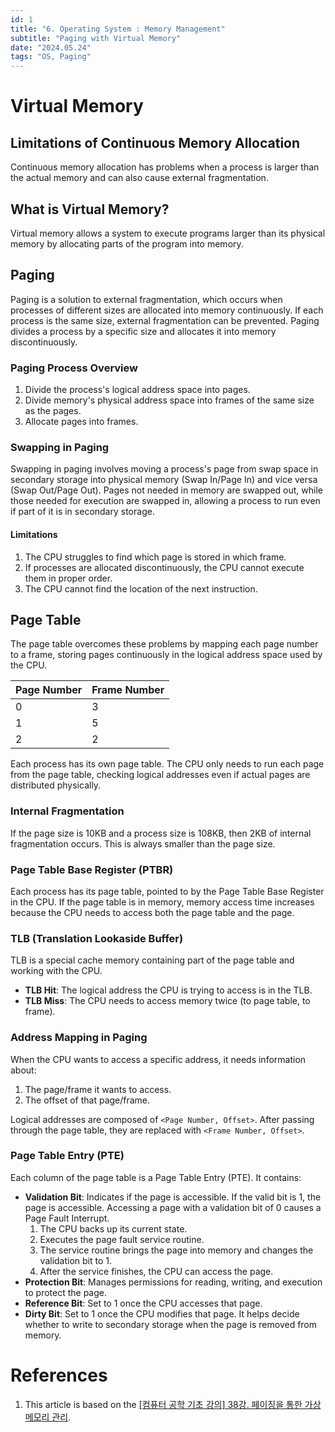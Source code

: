 ```yaml
---
id: 1
title: "6. Operating System : Memory Management"
subtitle: "Paging with Virtual Memory"
date: "2024.05.24"
tags: "OS, Paging"
---
```


# Virtual Memory

## Limitations of Continuous Memory Allocation
Continuous memory allocation has problems when a process is larger than the actual memory and can also cause external fragmentation.

## What is Virtual Memory?
Virtual memory allows a system to execute programs larger than its physical memory by allocating parts of the program into memory.

## Paging
Paging is a solution to external fragmentation, which occurs when processes of different sizes are allocated into memory continuously. If each process is the same size, external fragmentation can be prevented. Paging divides a process by a specific size and allocates it into memory discontinuously.

### Paging Process Overview
1. Divide the process's logical address space into pages.
2. Divide memory's physical address space into frames of the same size as the pages.
3. Allocate pages into frames.

### Swapping in Paging
Swapping in paging involves moving a process's page from swap space in secondary storage into physical memory (Swap In/Page In) and vice versa (Swap Out/Page Out). Pages not needed in memory are swapped out, while those needed for execution are swapped in, allowing a process to run even if part of it is in secondary storage.

#### Limitations
1. The CPU struggles to find which page is stored in which frame.
2. If processes are allocated discontinuously, the CPU cannot execute them in proper order.
3. The CPU cannot find the location of the next instruction.

## Page Table
The page table overcomes these problems by mapping each page number to a frame, storing pages continuously in the logical address space used by the CPU.

| **Page Number** | **Frame Number** |
|-----------------|------------------|
| 0               | 3                |
| 1               | 5                |
| 2               | 2                |

Each process has its own page table. The CPU only needs to run each page from the page table, checking logical addresses even if actual pages are distributed physically.

### Internal Fragmentation
If the page size is 10KB and a process size is 108KB, then 2KB of internal fragmentation occurs. This is always smaller than the page size.

### Page Table Base Register (PTBR)
Each process has its page table, pointed to by the Page Table Base Register in the CPU. If the page table is in memory, memory access time increases because the CPU needs to access both the page table and the page.

### TLB (Translation Lookaside Buffer)
TLB is a special cache memory containing part of the page table and working with the CPU.
- **TLB Hit**: The logical address the CPU is trying to access is in the TLB.
- **TLB Miss**: The CPU needs to access memory twice (to page table, to frame).

### Address Mapping in Paging
When the CPU wants to access a specific address, it needs information about:
1. The page/frame it wants to access.
2. The offset of that page/frame.

Logical addresses are composed of `<Page Number, Offset>`. After passing through the page table, they are replaced with `<Frame Number, Offset>`.

### Page Table Entry (PTE)
Each column of the page table is a Page Table Entry (PTE). It contains:
- **Validation Bit**: Indicates if the page is accessible. If the valid bit is 1, the page is accessible. Accessing a page with a validation bit of 0 causes a Page Fault Interrupt.
  1. The CPU backs up its current state.
  2. Executes the page fault service routine.
  3. The service routine brings the page into memory and changes the validation bit to 1.
  4. After the service finishes, the CPU can access the page.
- **Protection Bit**: Manages permissions for reading, writing, and execution to protect the page.
- **Reference Bit**: Set to 1 once the CPU accesses that page.
- **Dirty Bit**: Set to 1 once the CPU modifies that page. It helps decide whether to write to secondary storage when the page is removed from memory.

# References
1. This article is based on the [[컴퓨터 공학 기초 강의] 38강. 페이징을 통한 가상 메모리 관리](https://www.youtube.com/watch?v=8ufliWkgqMo&list=PLYH7OjNUOWLUz15j4Q9M6INxK5J3-59GC&index=41).